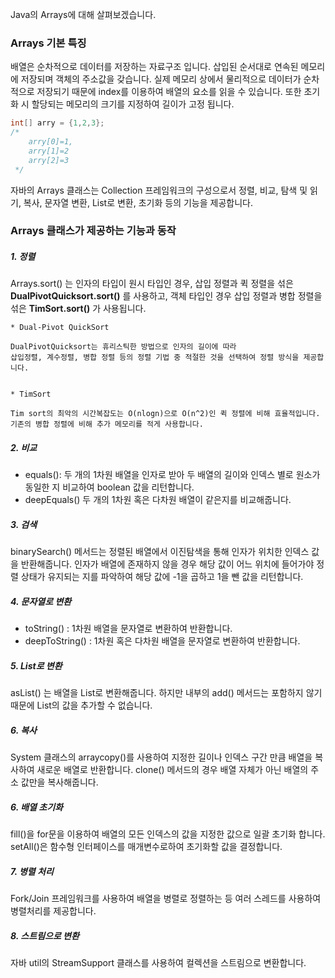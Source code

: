 Java의 Arrays에 대해 살펴보겠습니다.

### Arrays 기본 특징

배열은 순차적으로 데이터를 저장하는 자료구조 입니다. 삽입된 순서대로 연속된 메모리에 저장되며 객체의 주소값을 갖습니다.
실제 메모리 상에서 물리적으로 데이터가 순차적으로 저장되기 때문에 index를 이용하여 배열의 요소를 읽을 수 있습니다.
또한 초기화 시 할당되는 메모리의 크기를 지정하여  길이가 고정 됩니다.

```java
int[] arry = {1,2,3};
/*
    arry[0]=1,
    arry[1]=2
    arry[2]=3
 */
```

자바의 Arrays 클래스는 Collection 프레임워크의 구성으로서
정렬, 비교, 탐색 및 읽기, 복사, 문자열 변환, List로 변환, 초기화 등의 기능을
제공합니다.

### Arrays 클래스가 제공하는 기능과 동작

##### 1. 정렬

Arrays.sort() 는 인자의 타입이 원시 타입인 경우, 삽입 정렬과 퀵 정렬을 섞은 **DualPivotQuicksort.sort()** 를 사용하고,
객체 타입인 경우 삽입 정렬과 병합 정렬을 섞은 **TimSort.sort()** 가 사용됩니다.

```
* Dual-Pivot QuickSort

DualPivotQuicksort는 휴리스틱한 방법으로 인자의 길이에 따라 
삽입정렬, 계수정렬, 병합 정렬 등의 정렬 기법 중 적절한 것을 선택하여 정렬 방식을 제공합니다.  


* TimSort

Tim sort의 최악의 시간복잡도는 O(nlogn)으로 O(n^2)인 퀵 정렬에 비해 효율적입니다.
기존의 병합 정렬에 비해 추가 메모리를 적게 사용합니다. 
```

##### 2. 비교

* equals(): 두 개의 1차원 배열을 인자로 받아 두 배열의 길이와 인덱스 별로 원소가 동일한 지 비교하여 boolean 값을 리턴합니다.
* deepEquals() 두 개의 1차원 혹은 다차원 배열이 같은지를 비교해줍니다.

##### 3. 검색

binarySearch() 메서드는 정렬된 배열에서 이진탐색을 통해 인자가 위치한 인덱스 값을 반환해줍니다.
인자가 배열에 존재하지 않을 경우 해당 값이 어느 위치에 들어가야 정렬 상태가 유지되는 지를 파악하여 해당 값에 -1을 곱하고 1을 뺀 값을 리턴합니다.

##### 4. 문자열로 변환

* toString() : 1차원 배열을 문자열로 변환하여 반환합니다.
* deepToString() : 1차원 혹은 다차원 배열을 문자열로 변환하여 반환합니다.

##### 5. List로 변환

asList() 는 배열을 List로 변환해줍니다. 하지만 내부의 add() 메서드는 포함하지 않기 때문에
List의 값을 추가할 수 없습니다.

##### 6. 복사

System 클래스의 arraycopy()를 사용하여 지정한 길이나 인덱스 구간 만큼 배열을 복사하여 새로운 배열로 반환합니다.
clone() 메서드의 경우 배열 자체가 아닌 배열의 주소 값만을 복사해줍니다.

##### 6. 배열 초기화

fill()을 for문을 이용하여 배열의 모든 인덱스의 값을 지정한 값으로 일괄 초기화 합니다.
setAll()은 함수형 인터페이스를 매개변수로하여 초기화할 값을 결정합니다.

##### 7. 병렬 처리

Fork/Join 프레임워크를 사용하여 배열을 병렬로 정렬하는 등 여러 스레드를 사용하여
병렬처리를 제공합니다.

##### 8. 스트림으로 변환

자바 util의 StreamSupport 클래스를 사용하여 컬렉션을 스트림으로 변환합니다.

